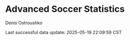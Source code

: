 # Advanced Soccer Statistics
Denis Ostroushko

<!-- gfm -->

Last successful data update: 2025-05-19 22:09:59 CST
